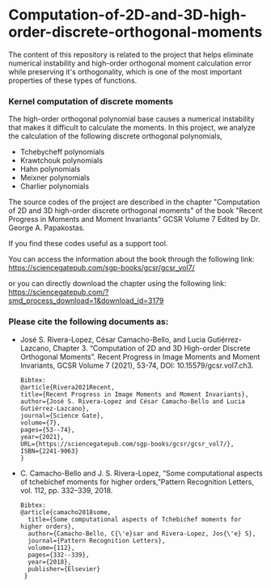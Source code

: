 # Computation-of-2D-and-3D-high-order-discrete-orthogonal-moments
 The content of this repository is related to the project that helps eliminate numerical instability and high-order orthogonal moment calculation error while preserving it's orthogonality, which is one of the most important properties of these types of functions.
### Kernel computation of discrete moments

The high-order orthogonal polynomial base causes a numerical instability that makes it difficult to calculate the moments. In this project, we analyze the calculation of the following discrete orthogonal polynomials,
  
* Tchebycheff polynomials
* Krawtchouk polynomials
* Hahn polynomials
* Meixner polynomials
* Charlier polynomials
  
The source codes of the project are described in the chapter "Computation of 2D and 3D high-order discrete orthogonal moments" of the book "Recent Progress in Moments and Moment Invariants" GCSR Volume 7 Edited by Dr. George A. Papakostas. 

If you find these codes useful as a support tool.

You can access the information about the book through the following link:
https://sciencegatepub.com/sgp-books/gcsr/gcsr_vol7/

or you can directly download the chapter using the following link:
https://sciencegatepub.com/?smd_process_download=1&download_id=3179

### Please cite the following documents as:

*   José S. Rivera-Lopez, César Camacho-Bello, and Lucia Gutiérrez-Lazcano, Chapter 3. “Computation of 2D and 3D High-order Discrete Orthogonal Moments”. Recent Progress in Image     Moments and Moment Invariants, GCSR Volume 7 (2021), 53-74,  DOI: 10.15579/gcsr.vol7.ch3.

        Bibtex:
        @article{Rivera2021Recent,
        title={Recent Progress in Image Moments and Moment Invariants},
        author={José S. Rivera-Lopez and César Camacho-Bello and Lucia Gutiérrez-Lazcano},
        journal={Science Gate},
        volume={7},
        pages={53--74},
        year={2021},
        URL={https://sciencegatepub.com/sgp-books/gcsr/gcsr_vol7/},
        ISBN={2241-9063}
        }

*    C. Camacho-Bello and J. S. Rivera-Lopez, “Some computational aspects of tchebichef moments for higher orders,”Pattern Recognition Letters, vol. 112, pp. 332–339, 2018.
   
         Bibtex:
         @article{camacho2018some,
           title={Some computational aspects of Tchebichef moments for higher orders},
           author={Camacho-Bello, C{\'e}sar and Rivera-Lopez, Jos{\'e} S},
           journal={Pattern Recognition Letters},
           volume={112},
           pages={332--339},
           year={2018},
           publisher={Elsevier}
          }
